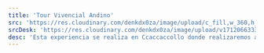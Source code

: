 ```yaml
---
title: 'Tour Vivencial Andino'
src: 'https://res.cloudinary.com/denkdx0za/image/upload/c_fill,w_360,h_203,ar_16:9/v1712067939/TOUR_VIVENCIAL_ANDINO_jjsc4m.png'
srcDesk: 'https://res.cloudinary.com/denkdx0za/image/upload/v1712066333/tour_ccaccacollo_Mesa_de_trabajo_1_oqt9be.png'
desc: 'Esta experiencia se realiza en Ccaccaccollo donde realizaremos actividades como observar el Proceso de la Fibra de Camélidos, la caminata al Circuito de Miradores, ser partícipes de una Danza Típica y Ceremonia Andina y participar del trabajo cotidiano de los pobladores.'
---
```



